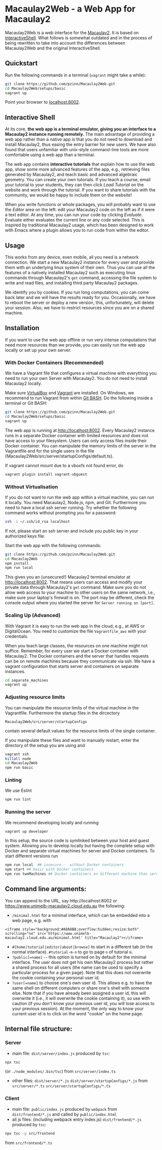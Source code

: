 # Macaulay2Web - a Web App for Macaulay2

Macaulay2Web is a web interface for the [Macaulay2](http://www.macaulay2.com).
It is based on [InteractiveShell](https://travis-ci.org/fhinkel/InteractiveShell).
What follows is somewhat outdated and in the process of being rewritten to take into account the differences
between Macaulay2Web and the original InteractiveShell.

## Quickstart

Run the following commands in a terminal (`vagrant` might take a while):
```bash
git clone https://github.com/pzinn/Macaulay2Web.git
cd Macaulay2Web/setups/basic
vagrant up
```
Point your browser to [localhost:8002](http://localhost:8002).

## Interactive Shell

At its core, **the web app is a terminal emulator, giving you an interface to a Macaulay2
instance running remotely.** The main advantage of providing a web app rather than a native app is that you
do not need to download and install Macaulay2,
thus easing the entry barrier for new users. We have also found that users unfamiliar with unix-style
command-line tools are more comfortable using a web app than a terminal.

The web app contains **interactive tutorials** that explain how to use the web app, show some more advanced features
of the app, e.g., retrieving files generated by Macaulay2, and teach basic and advanced algebraic geometry. You can
create your own tutorials. If you teach a course, email your tutorial to your students,
they can then click *Load Tutorial* on the website and work through the tutorial. If you want to share tutorials
with the community, we would be happy to include them on the website!

When you write functions or whole packages,
you will probably want to use the *Editor* area on the left: edit your Macaulay2 code on the left as if it were a
text editor. At any time,
you can run your code by clicking *Evaluate*. Evaluate either evaluates the current line or any code selected.
This is inspired by traditional Macaulay2 usage, which
has been designed to work with Emacs where a plugin allows you to run code from within the editor.

## Usage

This works from any device, even mobile, all
you need is a network connection. We start a new Macaulay2 instance for every user and provide
them with an underlying linux system of their own. Thus you can use all the features of
a natively installed Macaulay2 such as
executing linux commands through Macaulay2's `get` command, accessing the file system to write and read
files, and installing third party Macaulay2 packages.

We identify you by cookies. If you run long computations, you can come back later and we will
have the results ready for you. Occasionally, we have to reboot the server or deploy a new version, this,
 unfortunately, will delete your session. Also, we have to restrict resources since you are on a shared machine.

## Installation

If you want to use the web app offline or run very intense computations that need more resources than we provide,
you can easily run the web app locally or set up your own server.

### With Docker Containers (Recommended)

We have a Vagrant file that configures a virtual machine with everything you need to run your own Server with Macaulay2.
You do not need to install Macaulay2 locally.

Make sure [VirtualBox](https://www.virtualbox.org/) and [Vagrant](https://www.vagrantup.com/) are installed. On Windows,
we recommend to run
Vagrant from within [Git BASH](https://msysgit.github.io/). Do the following inside a terminal or Git BASH:

```bash
git clone https://github.com/pzinn/Macaulay2Web.git
cd Macaulay2Web/setups/basic
vagrant up
```

The web app is running at [http://localhost:8002](http://localhost:8002). Every Macaulay2 instance runs in a
separate Docker container with limited resources and does not have access to your
filesystem. Users can only access files inside their Docker container. You can manipulate the memory limits
of the server in the Vagrantfile and for the single users in the file {Macaulay2Web/src/server/startupConfigs/default.ts}.

If vagrant cannot mount due to a vboxfs not found error, do

```bash
vagrant plugin install vagrant-vbguest
```

### Without Virtualisation

If you do not want to run the web app within a virtual machine, you can run it locally. You need Macaulay2,
Node.js, npm, and Git. Furthermore you need to have a local ssh server running.
Try whether the following command works without prompting you for a password:

```bash
ssh -i ~/.ssh/id_rsa localhost
```

If not, please start an ssh server and include you public key in your authorized keys file.

Start the web app with the following commands:

```bash
git clone https://github.com/pzinn/Macaulay2Web.git
cd Macaulay2Web
npm install
npm run local
```

This gives you an (unsecured!) Macaulay2 terminal emulator at [http://localhost:8002](http://localhost:8002).
That means users can access and modify your private data through Macaulay2's `get` command. Make sure you do not
allow web access to your machine to other users on the same network, i.e., make sure your laptop's firewall is on.
The port may be different, check the console output where you started the server for
 `Server running on [port]`.

### Scaling Up (Advanced)

With Vagrant it is easy to run the web app in the cloud, e.g., at AWS or DigitalOcean. You need to customize the file
 `Vagrantfile_aws` with your credentials.

When you teach large classes, the resources on one machine might not suffice. Remember, for every user we start a
Docker container with Macaulay2. The Docker containers and the server
that handles requests can be on remote machines because they communicate via ssh.
We have a vagrant configuration that starts server and containers on separate instances.

```bash
cd separate_machines
vagrant up
```


### Adjusting resource limits
You can manipulate the resource limits of the virtual machine in the Vagrantfile. Furthermore the startup files in the
dircectory
```
Macaulay2Web/src/server/startupConfigs
```
contain several default values for the resource limits of the single container.

If you manipulate these files and want to manually restart, enter the directory of the setup you are using and
```bash
vagrant ssh
killall node
cd Macaulay2Web
npm run basic
```


### Linting
We use Eslint
```bash
npm run lint
```

### Running the server
We recommend developing locally and running
```bash
vagrant up developer
```
In this setup, the source code is symlinked between your host and guest system.
Allowing you to develop locally but having the complete setup with Docker and separate virtual machines for
server and Docker containers. To start different versions run

```bash
npm run local  ## insecure -  without Docker containers
npm start ## basic with Docker containers
npm run twoMachines ## Docker containers on different machine than server
```

## Command line arguments:
You can append to the URL, say
http://localhost:8002
or
https://www.unimelb-macaulay2.cloud.edu.au
the following:
* `/minimal.html` for a minimal interface, which can be embedded into a web page, e.g. with
```
<iframe style="background:#A8A8B8;overflow:hidden;resize:both" scrolling="no" src='https://www.unimelb-macaulay2.cloud.edu.au/minimal.html' title="Macaulay2"></iframe>
```
* `#[home|tutorial|editor|about|browse]` to start in a different tab (in the normal interface). `#tutorial-m-n` to go to page `n` of tutorial `m`.
* `?public[=name]` -- this option is turned on by default for the minimal interface.
The user does not get his own Macaulay2 process but rather a shared process for all users (the name can be used to specify a particular process for a given page).
Note that this does not overwrite the cookie containing your personal user id.
* `?user[=name]` to choose one's own user id. This allows e.g. to have the same shell on different computers or share one's shell with someone else.
Note that if you have already been assigned a user id, this will overwrite it (i.e., it will overwrite the cookie containing it), so use with caution
(if you don't know your previous user id, you will lose access to your previous session).
At the moment, the only way to know your current user id is to click on the word "cookie" on the home page.
## Internal file structure:
### Server
* main file:
`dist/server/index.js`
produced by `tsc`:
```bash
npx tsc
```
(or `./node_modules/.bin/tsc`) from `src/server/index.ts`
* other files:
`dist/server/*.js` `dist/server/startupConfigs/*.js`
from
`src/server/*.ts` `src/server/startupConfigs/*.ts`

### Client
* main file:
`public/index.js`
produced by `webpack` from `dist/frontend/*.js`
and called by
`public/index.html`
* all js files: (including webpack entry index.js)
`dist/frontend/*.js`
produced by `tsc`:
```bash
npx tsc -p src/frontend
```
from `src/frontend/*.ts`
